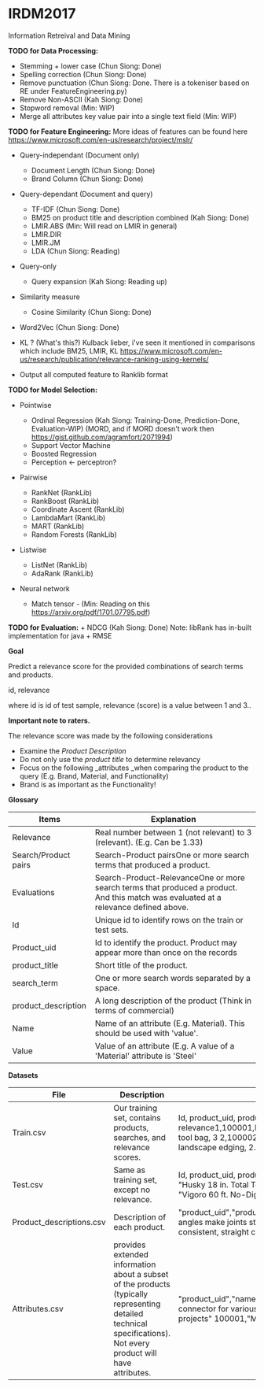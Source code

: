 # IRDM2017
Information Retreival and Data Mining


**TODO for Data Processing:**
+ Stemming + lower case (Chun Siong: Done)
+ Spelling correction (Chun Siong: Done)
+ Remove punctuation (Chun Siong: Done. There is a tokeniser based on RE under FeatureEngineering.py)
+ Remove Non-ASCII (Kah Siong: Done)
+ Stopword removal (Min: WIP)
+ Merge all attributes key value pair into a single text field (Min: WIP)

**TODO for Feature Engineering:**
More ideas of features can be found here https://www.microsoft.com/en-us/research/project/mslr/
+ Query-independant (Document only)
    + Document Length (Chun Siong: Done)
    + Brand Column (Chun Siong: Done)
+ Query-dependant (Document and query)
    + TF-IDF (Chun Siong: Done)
    + BM25 on product title and description combined (Kah Siong: Done)
    + LMIR.ABS (Min: Will read on LMIR in general)
    + LMIR.DIR
    + LMIR.JM
    + LDA (Chun Siong: Reading)
+ Query-only
    + Query expansion (Kah Siong: Reading up)

+ Similarity measure
    + Cosine Similarity (Chun Siong: Done)
+ Word2Vec (Chun Siong: Done)
+ KL ? (What's this?) Kulback lieber, i've seen it mentioned in comparisons which include BM25, LMIR, KL https://www.microsoft.com/en-us/research/publication/relevance-ranking-using-kernels/
+ Output all computed feature to Ranklib format


**TODO for Model Selection:**
+ Pointwise
    + Ordinal Regression (Kah Siong: Training-Done, Prediction-Done, Evaluation-WIP) (MORD, and if MORD doesn't work then https://gist.github.com/agramfort/2071994)
    + Support Vector Machine 
    + Boosted Regression
    + Perception <- perceptron? 

+ Pairwise
    + RankNet (RankLib)
    + RankBoost (RankLib)
    + Coordinate Ascent (RankLib)
    + LambdaMart (RankLib)
    + MART (RankLib)
    + Random Forests (RankLib)

+ Listwise
    + ListNet (RankLib)
    + AdaRank (RankLib)

+ Neural network
    + Match tensor - (Min: Reading on this https://arxiv.org/pdf/1701.07795.pdf)

**TODO for Evaluation:**
    + NDCG (Kah Siong: Done) Note: libRank has in-built implementation for java
    + RMSE

**Goal**

Predict a relevance score for the provided combinations of search terms and products.

id, relevance

where id is id of test sample, relevance (score) is a value between 1 and 3..

**Important note to raters.**

The relevance score was made by the following considerations

- Examine the _Product Description_
- Do not only use the _product title_ to determine relevancy
- Focus on the following _attributes _when comparing the product to the query (E.g. Brand, Material, and Functionality)
- Brand is as important as the Functionality!

**Glossary**

| Items | Explanation |
| --- | --- |
| Relevance | Real number between 1 (not relevant) to 3 (relevant). (E.g. Can be 1.33) |
| Search/Product pairs | Search-Product pairsOne or more search terms that produced a product. |
| Evaluations | Search-Product-RelevanceOne or more search terms that produced a product. And this match was evaluated at a relevance defined above. |
| Id | Unique id to identify rows on the train or test sets. |
| Product\_uid | Id to identify the product. Product may appear more than once on the records |
| product\_title | Short title of the product. |
| search\_term | One or more search words separated by a space. |
| product\_description | A long description of the product (Think in terms of commercial) |
| Name | Name of an attribute (E.g. Material). This should be used with &#39;value&#39;. |
| Value | Value of an attribute (E.g. A value of a &#39;Material&#39; attribute is &#39;Steel&#39; |



**Datasets**

| File | Description | Sample |
| --- | --- | --- |
| Train.csv | Our training set, contains products, searches, and relevance scores. | Id, product\_uid, product\_title, search\_term, relevance1,100001,Husky 18 in. Total Tech Bag , husky tool bag, 3 2,100002, Vigoro 60 ft. No-Dig Edging, landscape edging, 2.67 |
| Test.csv | Same as training set, except no relevance. | Id, product\_uid, product\_title, search\_term1,100001, &quot;Husky 18 in. Total Tech Bag , husky tool bag&quot; 2,100002, &quot;Vigoro 60 ft. No-Dig Edging&quot;, &quot;landscape edging&quot; |
| Product\_descriptions.csv | Description of each product. | &quot;product\_uid&quot;,&quot;product\_description&quot;100001,&quot;Not only do angles make joints stronger, they also provide more consistent, straight corners. …. SD screws&quot; |
| Attributes.csv | provides extended information about a subset of the products (typically representing detailed technical specifications). Not every product will have attributes.  | &quot;product\_uid&quot;,&quot;name&quot;,&quot;value&quot;100001,&quot;Bullet01&quot;,&quot;Versatile connector for various 90° connections and home repair projects&quot; 100001,&quot;Material&quot;,&quot;Galvanized Steel&quot; |
